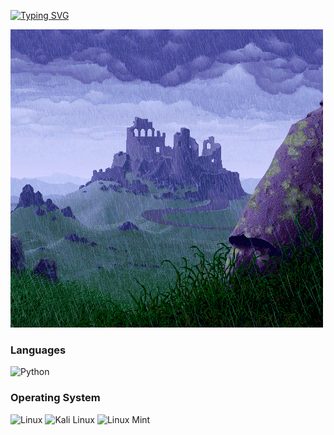 [![Typing SVG](https://readme-typing-svg.demolab.com/?lines=u+can+call+me+sean;just+a+chill+guy)](https://git.io/typing-svg)

<img src="Pixel art GIF.gif">

### Languages 
![Python](https://img.shields.io/badge/Python-3776AB?style=for-the-badge&logo=python&logoColor=white)

### Operating System
![Linux](https://img.shields.io/badge/linux-4F46E5?style=for-the-badge&logo=linux&logoColor=white)
![Kali Linux](https://img.shields.io/badge/Kali_Linux-557C94?style=for-the-badge&logo=kali-linux&logoColor=white)
![Linux Mint](https://img.shields.io/badge/Mint-557C94?style=for-the-badge&logo=linux-mint&logoColor=green)
